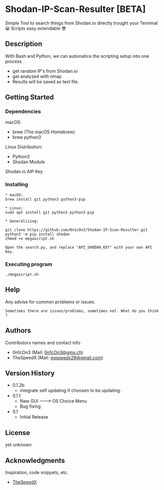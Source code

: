 # Shodan-IP-Scan-Resulter [BETA]

Simple Tool to search things from Shodan.io directly trought your Terminal 😀
Scripts easy extendable 😎

## Description

With Bash and Python, we can automatice the scripting setup into one process

- get random IP's from Shodan.io
- get analyzed with nmap
- Results will be saved as text file. 


## Getting Started

### Dependencies

macOS:
* brew (The macOS Homebrew)
* brew python3

Linux Distribution: 
* Python3
* Shodan Module

Shodan.io AIP Key

### Installing

```
* macOS:
brew install git python3 python3-pip

* Linux:
sudo apt install git python3 python3-pip

* Generalizing:

git clone https://github.com/0n1cOn3/Shodan-IP-Scan-Resulter.git
python3 -m pip install shodan
chmod +x megascript.sh

Open the search.py, and replace "API_SHODAN_KEY" with your own API Key.
```

### Executing program

```
./megascript.sh
```

## Help

Any advise for common problems or issues.
```
Sometimes there are issues/problems, sometimes not. What do you think ? 
```

## Authors

Contributors names and contact info

- 0n1cOn3   (Mail: 0n1cOn3@gmx.ch)
- TheSpeedX (Mail: ggspeedx29@gmail.com)

## Version History
* 0.1.2b
    * integrate self updating if choosen to be updating.
* 0.1.1 
    * New GUI ---> OS Choice Menu
    * Bug fixing
* 0.1
    * Initial Release

## License

yet unknown

## Acknowledgments

Inspiration, code snippets, etc.
* [TheSpeedX](https://github.com/TheSpeedX)

